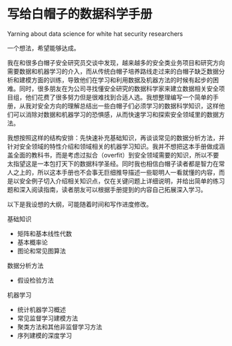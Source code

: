 # 写给白帽子的数据科学手册
Yarning about data science for white hat security researchers

一个想法，希望能够达成。

我在和很多白帽子安全研究员交谈中发现，越来越多的安全类业务项目和研究方向需要数据和机器学习的介入，而从传统白帽子培养路线走过来的白帽子缺乏数据分析和建模方面的训练，导致他们在学习和利用数据及机器方法的时候有起步的困难。同时，很多朋友在为公司寻找懂安全研究的数据科学家来建立数据相关安全项目组，他们花费了很多努力但是很难找到合适人选。我想整理编写一个简单的手册，从我对安全方向的理解总结出一些白帽子们必须学习的数据科学知识，这样他们可以消除对数据和机器学习的恐惧感，从而快速学习和探索安全领域里的数据方法。

我想按照这样的结构安排：先快速补充基础知识，再谈谈常见的数据分析方法，并针对安全领域的特性介绍和领域相关的机器学习知识。我并不想把这本手册做成涵盖全面的教科书，而是考虑过拟合（overfit）到安全领域需要的知识，所以不要太指望这是一本包打天下的数据科学圣经。同时我也相信白帽子读者都是智力在常人之上的，所以这本手册也不会事无巨细推导描述一些聪明人一看就懂的内容，而是以安全例子切入介绍相关知识点，仅在关键问题上详细说明，并给出简单的练习题和深入阅读指南，读者朋友可以根据手册提到的内容自己拓展深入学习。

以下是我设想的大纲，可能随着时间和写作进度修改。

基础知识

* 矩阵和基本线性代数
* 基本概率论
* 图论和常见图算法

数据分析方法

* 假设检验方法

机器学习

* 统计机器学习概述
* 常见监督学习建模方法
* 聚类方法和其他非监督学习方法
* 序列建模的深度学习